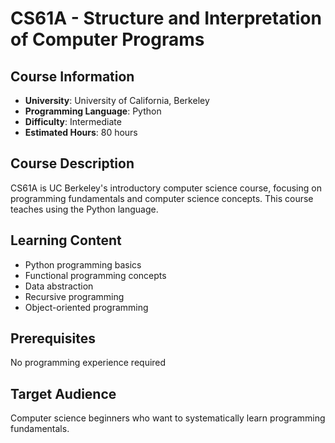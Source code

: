 # CS61A - Structure and Interpretation of Computer Programs

## Course Information
- **University**: University of California, Berkeley
- **Programming Language**: Python
- **Difficulty**: Intermediate
- **Estimated Hours**: 80 hours

## Course Description
CS61A is UC Berkeley's introductory computer science course, focusing on programming fundamentals and computer science concepts. This course teaches using the Python language.

## Learning Content
- Python programming basics
- Functional programming concepts
- Data abstraction
- Recursive programming
- Object-oriented programming

## Prerequisites
No programming experience required

## Target Audience
Computer science beginners who want to systematically learn programming fundamentals.